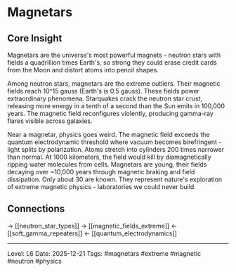 # Magnetars

## Core Insight
Magnetars are the universe's most powerful magnets - neutron stars with fields a quadrillion times Earth's, so strong they could erase credit cards from the Moon and distort atoms into pencil shapes.

Among neutron stars, magnetars are the extreme outliers. Their magnetic fields reach 10^15 gauss (Earth's is 0.5 gauss). These fields power extraordinary phenomena. Starquakes crack the neutron star crust, releasing more energy in a tenth of a second than the Sun emits in 100,000 years. The magnetic field reconfigures violently, producing gamma-ray flares visible across galaxies.

Near a magnetar, physics goes weird. The magnetic field exceeds the quantum electrodynamic threshold where vacuum becomes birefringent - light splits by polarization. Atoms stretch into cylinders 200 times narrower than normal. At 1000 kilometers, the field would kill by diamagnetically ripping water molecules from cells. Magnetars are young, their fields decaying over ~10,000 years through magnetic braking and field dissipation. Only about 30 are known. They represent nature's exploration of extreme magnetic physics - laboratories we could never build.

## Connections
→ [[neutron_star_types]]
→ [[magnetic_fields_extreme]]
← [[soft_gamma_repeaters]]
← [[quantum_electrodynamics]]

---
Level: L6
Date: 2025-12-21
Tags: #magnetars #extreme #magnetic #neutron #physics